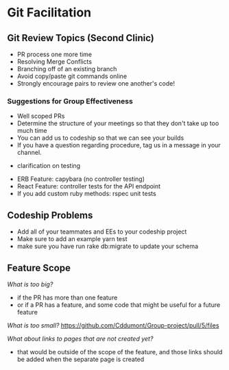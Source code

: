 # Git Facilitation








## Git Review Topics (Second Clinic)
- PR process one more time
- Resolving Merge Conflicts
- Branching off of an existing branch
- Avoid copy/paste git commands online
- Strongly encourage pairs to review one another's code!

### Suggestions for Group Effectiveness
- Well scoped PRs
- Determine the structure of your meetings so that they don't take up too much time
- You can add us to codeship so that we can see your builds
- If you have a question regarding procedure, tag us in a message in your channel.

* clarification on testing
- ERB Feature: capybara (no controller testing)
- React Feature: controller tests for the API endpoint
- If you add custom ruby methods: rspec unit tests


## Codeship Problems
- Add all of your teammates and EEs to your codeship project
- Make sure to add an example yarn test
- make sure you have run rake db:migrate to update your schema

## Feature Scope
*What is too big?*
- if the PR has more than one feature
- or if a PR has a feature, and some code that might be useful for a future feature

*What is too small?*
https://github.com/Cddumont/Group-project/pull/5/files

*What about links to pages that are not created yet?*
- that would be outside of the scope of the feature, and those links should be added when the separate page is created
